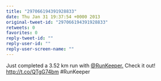```yaml
---
title: "297066194391928833"
date: Thu Jan 31 19:37:54 +0000 2013
original-tweet-id: "297066194391928833"
retweets: 0
favorites: 0
reply-tweet-id: ""
reply-user-id: ""
reply-user-screen-name: ""
---
```

Just completed a 3.52 km run with <a href="https://twitter.com/RunKeeper.">@RunKeeper.</a> Check it out! http://t.co/QTgG74bm #RunKeeper
